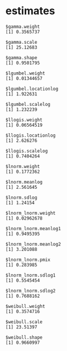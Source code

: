 # estimates

    $gamma.weight
    [1] 0.3565737
    
    $gamma.scale
    [1] 25.12683
    
    $gamma.shape
    [1] 0.9501795
    
    $lgumbel.weight
    [1] 0.01344657
    
    $lgumbel.locationlog
    [1] 1.922631
    
    $lgumbel.scalelog
    [1] 1.232239
    
    $llogis.weight
    [1] 0.06564519
    
    $llogis.locationlog
    [1] 2.626276
    
    $llogis.scalelog
    [1] 0.7404264
    
    $lnorm.weight
    [1] 0.1772362
    
    $lnorm.meanlog
    [1] 2.561645
    
    $lnorm.sdlog
    [1] 1.24154
    
    $lnorm_lnorm.weight
    [1] 0.02962678
    
    $lnorm_lnorm.meanlog1
    [1] 0.9495395
    
    $lnorm_lnorm.meanlog2
    [1] 3.201088
    
    $lnorm_lnorm.pmix
    [1] 0.283985
    
    $lnorm_lnorm.sdlog1
    [1] 0.5545454
    
    $lnorm_lnorm.sdlog2
    [1] 0.7688162
    
    $weibull.weight
    [1] 0.3574716
    
    $weibull.scale
    [1] 23.51397
    
    $weibull.shape
    [1] 0.9660997
    

